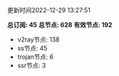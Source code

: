 更新时间2022-12-29 13:27:51

**总订阅: 45**
**总节点: 628**
**有效节点: 192**
- v2ray节点: 138
- ss节点: 45
- trojan节点: 6
- ssr节点: 3
